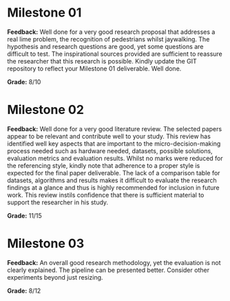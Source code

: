 # Milestone 01

**Feedback:** Well done for a very good research proposal that addresses a real lime problem, the recognition of pedestrians whilst jaywalking. The hypothesis and research questions are good, yet some questions are difficult to test. The inspirational sources provided are sufficient to reassure the researcher that this research is possible. Kindly update the GIT repository to reflect your Milestone 01 deliverable. Well done.

**Grade:** 8/10

# Milestone 02

**Feedback:** Well done for a very good literature review. The selected papers appear to be relevant and contribute well to your study. This review has identified well key aspects that are important to the micro-decision-making process needed such as hardware needed, datasets, possible solutions, evaluation metrics and evaluation results. Whilst no marks were reduced for the referencing style, kindly note that adherence to a proper style is expected for the final paper deliverable. The lack of a comparison table for datasets, algorithms and results makes it difficult to evaluate the research findings at a glance and thus is highly recommended for inclusion in future work. This review instils confidence that there is sufficient material to support the researcher in his study.

**Grade:** 11/15

# Milestone 03

**Feedback:** An overall good research methodology, yet the evaluation is not clearly explained. The pipeline can be presented better. Consider other experiments beyond just resizing.

**Grade:** 8/12
